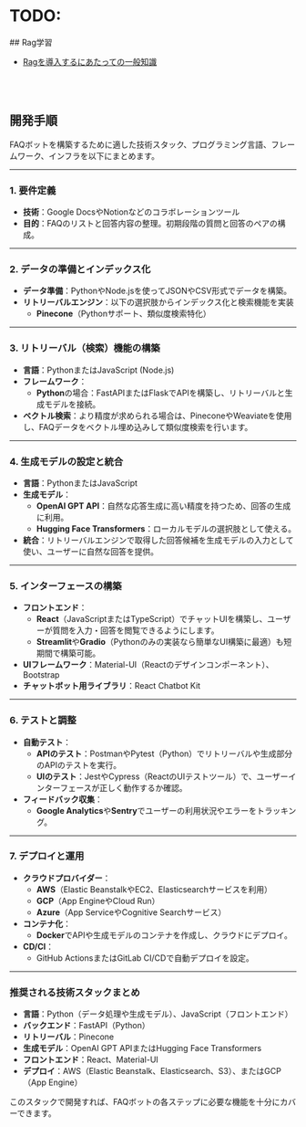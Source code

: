 # TODO:

## Rag学習

- [Ragを導入するにあたっての一般知識](https://zenn.dev/spiralai/articles/8af7cbf526c2e1)

<br />
<br />


## 開発手順

FAQボットを構築するために適した技術スタック、プログラミング言語、フレームワーク、インフラを以下にまとめます。

---

### 1. **要件定義**

- **技術**：Google DocsやNotionなどのコラボレーションツール
- **目的**：FAQのリストと回答内容の整理。初期段階の質問と回答のペアの構成。

---

### 2. **データの準備とインデックス化**

- **データ準備**：PythonやNode.jsを使ってJSONやCSV形式でデータを構築。
- **リトリーバルエンジン**：以下の選択肢からインデックス化と検索機能を実装
    - **Pinecone**（Pythonサポート、類似度検索特化）

---

### 3. **リトリーバル（検索）機能の構築**

- **言語**：PythonまたはJavaScript (Node.js)
- **フレームワーク**：
    - **Python**の場合：FastAPIまたはFlaskでAPIを構築し、リトリーバルと生成モデルを接続。
- **ベクトル検索**：より精度が求められる場合は、PineconeやWeaviateを使用し、FAQデータをベクトル埋め込みして類似度検索を行います。

---

### 4. **生成モデルの設定と統合**

- **言語**：PythonまたはJavaScript
- **生成モデル**：
    - **OpenAI GPT API**：自然な応答生成に高い精度を持つため、回答の生成に利用。
    - **Hugging Face Transformers**：ローカルモデルの選択肢として使える。
- **統合**：リトリーバルエンジンで取得した回答候補を生成モデルの入力として使い、ユーザーに自然な回答を提供。

---

### 5. **インターフェースの構築**

- **フロントエンド**：
    - **React**（JavaScriptまたはTypeScript）でチャットUIを構築し、ユーザーが質問を入力・回答を閲覧できるようにします。
    - **Streamlit**や**Gradio**（Pythonのみの実装なら簡単なUI構築に最適）も短期間で構築可能。
- **UIフレームワーク**：Material-UI（Reactのデザインコンポーネント）、Bootstrap
- **チャットボット用ライブラリ**：React Chatbot Kit

---

### 6. **テストと調整**

- **自動テスト**：
    - **APIのテスト**：PostmanやPytest（Python）でリトリーバルや生成部分のAPIのテストを実行。
    - **UIのテスト**：JestやCypress（ReactのUIテストツール）で、ユーザーインターフェースが正しく動作するか確認。
- **フィードバック収集**：
    - **Google Analytics**や**Sentry**でユーザーの利用状況やエラーをトラッキング。

---

### 7. **デプロイと運用**

- **クラウドプロバイダー**：
    - **AWS**（Elastic BeanstalkやEC2、Elasticsearchサービスを利用）
    - **GCP**（App EngineやCloud Run）
    - **Azure**（App ServiceやCognitive Searchサービス）
- **コンテナ化**：
    - **Docker**でAPIや生成モデルのコンテナを作成し、クラウドにデプロイ。
- **CD/CI**：
    - GitHub ActionsまたはGitLab CI/CDで自動デプロイを設定。

---

### 推奨される技術スタックまとめ

- **言語**：Python（データ処理や生成モデル）、JavaScript（フロントエンド）
- **バックエンド**：FastAPI（Python）
- **リトリーバル**：Pinecone
- **生成モデル**：OpenAI GPT APIまたはHugging Face Transformers
- **フロントエンド**：React、Material-UI
- **デプロイ**：AWS（Elastic Beanstalk、Elasticsearch、S3）、またはGCP（App Engine）

このスタックで開発すれば、FAQボットの各ステップに必要な機能を十分にカバーできます。